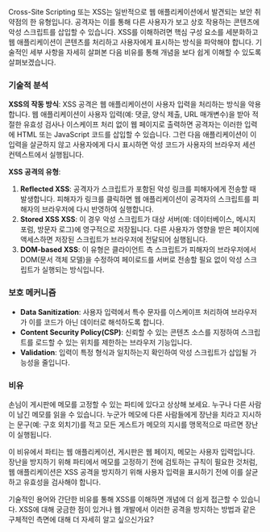 Cross-Site Scripting 또는 XSS는 일반적으로 웹 애플리케이션에서 발견되는 보안 취약점의 한 유형입니다. 공격자는 이를 통해 다른 사용자가 보고 상호 작용하는 콘텐츠에 악성 스크립트를 삽입할 수 있습니다. XSS를 이해하려면 핵심 구성 요소를 세분화하고 웹 애플리케이션이 콘텐츠를 처리하고 사용자에게 표시하는 방식을 파악해야 합니다. 기술적인 세부 사항을 자세히 살펴본 다음 비유를 통해 개념을 보다 쉽게 이해할 수 있도록 살펴보겠습니다.

### 기술적 분석

**XSS의 작동 방식**: XSS 공격은 웹 애플리케이션이 사용자 입력을 처리하는 방식을 악용합니다. 웹 애플리케이션이 사용자 입력(예: 댓글, 양식 제출, URL 매개변수)을 받아 적절한 유효성 검사나 이스케이프 처리 없이 웹 페이지로 출력하면 공격자는 이러한 입력에 HTML 또는 JavaScript 코드를 삽입할 수 있습니다. 그런 다음 애플리케이션이 이 입력을 살균하지 않고 사용자에게 다시 표시하면 악성 코드가 사용자의 브라우저 세션 컨텍스트에서 실행됩니다.

**XSS 공격의 유형**:

1. **Reflected XSS**: 공격자가 스크립트가 포함된 악성 링크를 피해자에게 전송할 때 발생합니다. 피해자가 링크를 클릭하면 웹 애플리케이션이 공격자의 스크립트를 피해자의 브라우저에 다시 반영하여 실행합니다.
2. **Stored XSS XSS**: 이 경우 악성 스크립트가 대상 서버(예: 데이터베이스, 메시지 포럼, 방문자 로그)에 영구적으로 저장됩니다. 다른 사용자가 영향을 받은 페이지에 액세스하면 저장된 스크립트가 브라우저에 전달되어 실행됩니다.
3. **DOM-based XSS**: 이 유형은 클라이언트 측 스크립트가 피해자의 브라우저에서 DOM(문서 객체 모델)을 수정하여 페이로드를 서버로 전송할 필요 없이 악성 스크립트가 실행되는 방식입니다.

### 보호 메커니즘

- **Data Sanitization**: 사용자 입력에서 특수 문자를 이스케이프 처리하여 브라우저가 이를 코드가 아닌 데이터로 해석하도록 합니다.
- **Content Security Policy(CSP)**: 신뢰할 수 있는 콘텐츠 소스를 지정하여 스크립트를 로드할 수 있는 위치를 제한하는 브라우저 기능입니다.
- **Validation**: 입력이 특정 형식과 일치하는지 확인하여 악성 스크립트가 삽입될 가능성을 줄입니다.

### 비유

손님이 게시판에 메모를 고정할 수 있는 파티에 있다고 상상해 보세요. 누구나 다른 사람이 남긴 메모를 읽을 수 있습니다. 누군가 메모에 다른 사람들에게 장난을 치라고 지시하는 문구(예: 구호 외치기)를 적고 모든 게스트가 메모의 지시를 맹목적으로 따르면 장난이 실행됩니다.

이 비유에서 파티는 웹 애플리케이션, 게시판은 웹 페이지, 메모는 사용자 입력입니다. 장난을 방지하기 위해 파티에서 메모를 고정하기 전에 검토하는 규칙이 필요한 것처럼, 웹 애플리케이션은 XSS 공격을 방지하기 위해 사용자 입력을 표시하기 전에 이를 살균하고 유효성을 검사해야 합니다.

기술적인 용어와 간단한 비유를 통해 XSS를 이해하면 개념에 더 쉽게 접근할 수 있습니다. XSS에 대해 궁금한 점이 있거나 웹 개발에서 이러한 공격을 방지하는 방법과 같은 구체적인 측면에 대해 더 자세히 알고 싶으신가요?
